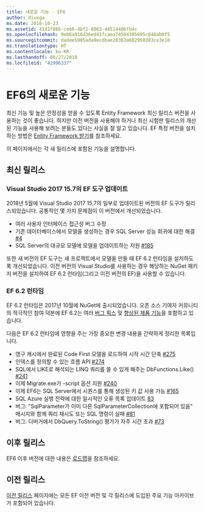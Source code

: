 ```yaml
---
title: 새로운 기능 - EF6
author: divega
ms.date: 2016-10-23
ms.assetid: 41d1f86b-ce66-4bf2-8963-48514406fb4c
ms.openlocfilehash: 9eb6a916d36ed41fcaea74564395695c048ab0f5
ms.sourcegitcommit: dadee5905ada9ecdbae28363a682950383ce3e10
ms.translationtype: HT
ms.contentlocale: ko-KR
ms.lasthandoff: 08/27/2018
ms.locfileid: "42996337"
---
```

# <a name="whats-new-in-ef6"></a>EF6의 새로운 기능

최신 기능 및 높은 안정성을 얻을 수 있도록 Entity Framework 최신 릴리스 버전을 사용하는 것이 좋습니다.
하지만 이전 버전을 사용해야 하거나 최신 시험판 릴리스의 개선된 기능을 사용해 보려는 분들도 있다는 사실을 잘 알고 있습니다.
EF 특정 버전을 설치하는 방법은 [Entity Framework 받기](~/ef6/fundamentals/install.md)를 참조하세요.

이 페이지에서는 각 새 릴리스에 포함된 기능을 설명합니다.

## <a name="recent-releases"></a>최신 릴리스

### <a name="ef-tools-update-in-visual-studio-2017-157"></a>Visual Studio 2017 15.7의 EF 도구 업데이트

2018년 5월에 Visual Studio 2017 15.7의 일부로 업데이트된 버전의 EF 도구가 릴리스되었습니다.
공통적인 몇 가지 문제점이 이 버전에서 개선되었습니다.

- 여러 사용자 인터페이스 접근성 버그 수정
- 기존 데이터베이스에서 모델을 생성하는 경우 SQL Server 성능 회귀에 대한 해결 [#4](https://github.com/aspnet/entityframework6/issues/4)
- SQL Server의 대규모 모델에 모델을 업데이트하는 지원 [#185](https://github.com/aspnet/EntityFramework6/issues/185)

또한 새 버전의 EF 도구는 새 프로젝트에서 모델을 만들 때 EF 6.2 런타임을 설치하도록 개선되었습니다. 이전 버전의 Visual Studio를 사용하는 경우 해당하는 NuGet 패키지 버전을 설치하여 EF 6.2 런타임(그리고 이전 버전의 EF)을 사용할 수 있습니다.

### <a name="ef-62-runtime"></a>EF 6.2 런타임

EF 6.2 런타임은 2017년 10월에 NuGet에 출시되었습니다.
오픈 소스 기여자 커뮤니티의 적극적인 참여 덕분에 EF 6.2는 여러 [버그 픽스](https://github.com/aspnet/entityframework6/issues?utf8=%E2%9C%93&q=is%3Aissue%20milestone%3A6.2.0%20is%3Aclosed%20label%3Aclosed-fixed%20-label%3Aarea-tools%20label%3Atype-bug) 및 [향상된 제품 기능](https://github.com/aspnet/entityframework6/issues?utf8=%E2%9C%93&q=is%3Aissue%20milestone%3A6.2.0%20is%3Aclosed%20label%3Aclosed-fixed%20-label%3Aarea-tools%20label%3Atype-enhancement%20)을 포함하고 있습니다.

다음은 EF 6.2 런타임에 영향을 주는 가장 중요한 변경 내용을 간략하게 정리한 목록입니다.

- 영구 캐시에서 완료된 Code First 모델을 로드하여 시작 시간 단축 [#275](https://github.com/aspnet/EntityFramework6/issues/275)
- 인덱스를 정의할 수 있는 흐름 API [#274](https://github.com/aspnet/EntityFramework6/issues/274)
- SQL에서 LIKE로 해석되는 LINQ 쿼리를 쓸 수 있게 해주는 DbFunctions.Like() [#241](https://github.com/aspnet/EntityFramework6/issues/241)
- 이제 Migrate.exe가 -script 옵션 지원 [#240](https://github.com/aspnet/EntityFramework6/issues/240)
- 이제 EF6는 SQL Server에서 시퀀스를 통해 생성된 키 값 사용 가능 [#165](https://github.com/aspnet/EntityFramework6/issues/165)
- SQL Azure 실행 전략에 대한 일시적인 오류 목록 업데이트 [83](https://github.com/aspnet/EntityFramework6/issues/83)
- 버그: "SqlParameter가 이미 다른 SqlParameterCollection에 포함되어 있음" 메시지와 함께 쿼리 재시도 또는 SQL 명령이 실패 [#81](https://github.com/aspnet/EntityFramework6/issues/81)
- 버그: 디버거에서 DbQuery.ToString() 평가가 자주 시간 초과 [#73](https://github.com/aspnet/EntityFramework6/issues/73)

## <a name="future-releases"></a>이후 릴리스

EF6 이후 버전에 대한 내용은 [로드맵](roadmap.md)을 참조하세요.

## <a name="past-releases"></a>이전 릴리스

[이전 릴리스](past-releases.md) 페이지에는 모든 EF 이전 버전 및 각 릴리스에 도입된 주요 기능 아카이브가 포함되어 있습니다.
